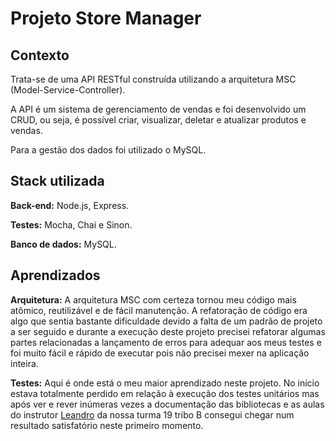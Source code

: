 
# Projeto Store Manager


## Contexto

Trata-se de uma API RESTful construída utilizando a arquitetura MSC (Model-Service-Controller).

A API é um sistema de gerenciamento de vendas e foi desenvolvido um CRUD, ou seja, é possível criar, visualizar, deletar e atualizar produtos e vendas.

Para a gestão dos dados foi utilizado o MySQL.


## Stack utilizada

**Back-end:**
Node.js, Express.

**Testes:**
Mocha, Chai e Sinon.

**Banco de dados:**
MySQL.


## Aprendizados

**Arquitetura:**
A arquitetura MSC com certeza tornou meu código mais atômico, reutilizável e de fácil manutenção.
A refatoração de código era algo que sentia bastante dificuldade devido a falta de um padrão de projeto a ser seguido e durante a execução deste projeto precisei refatorar algumas partes relacionadas a lançamento de erros para adequar aos meus testes e foi muito fácil e rápido de executar pois não precisei mexer na aplicação inteira.

**Testes:**
Aqui é onde está o meu maior aprendizado neste projeto. No início estava totalmente perdido em relação à execução dos testes unitários mas após ver e rever inúmeras vezes a documentação das bibliotecas e as aulas do instrutor [Leandro](https://www.linkedin.com/in/leandroluk/) da nossa turma 19 tribo B consegui chegar num resultado satisfatório neste primeiro momento.

